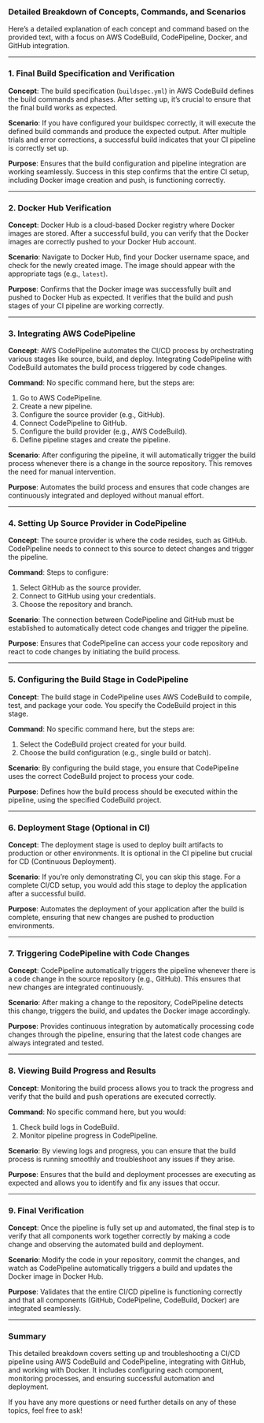 ### Detailed Breakdown of Concepts, Commands, and Scenarios

Here’s a detailed explanation of each concept and command based on the provided text, with a focus on AWS CodeBuild, CodePipeline, Docker, and GitHub integration.

---

### 1. **Final Build Specification and Verification**

**Concept**: The build specification (`buildspec.yml`) in AWS CodeBuild defines the build commands and phases. After setting up, it’s crucial to ensure that the final build works as expected. 

**Scenario**: If you have configured your buildspec correctly, it will execute the defined build commands and produce the expected output. After multiple trials and error corrections, a successful build indicates that your CI pipeline is correctly set up.

**Purpose**: Ensures that the build configuration and pipeline integration are working seamlessly. Success in this step confirms that the entire CI setup, including Docker image creation and push, is functioning correctly.

---

### 2. **Docker Hub Verification**

**Concept**: Docker Hub is a cloud-based Docker registry where Docker images are stored. After a successful build, you can verify that the Docker images are correctly pushed to your Docker Hub account.

**Scenario**: Navigate to Docker Hub, find your Docker username space, and check for the newly created image. The image should appear with the appropriate tags (e.g., `latest`).

**Purpose**: Confirms that the Docker image was successfully built and pushed to Docker Hub as expected. It verifies that the build and push stages of your CI pipeline are working correctly.

---

### 3. **Integrating AWS CodePipeline**

**Concept**: AWS CodePipeline automates the CI/CD process by orchestrating various stages like source, build, and deploy. Integrating CodePipeline with CodeBuild automates the build process triggered by code changes.

**Command**: No specific command here, but the steps are:
1. Go to AWS CodePipeline.
2. Create a new pipeline.
3. Configure the source provider (e.g., GitHub).
4. Connect CodePipeline to GitHub.
5. Configure the build provider (e.g., AWS CodeBuild).
6. Define pipeline stages and create the pipeline.

**Scenario**: After configuring the pipeline, it will automatically trigger the build process whenever there is a change in the source repository. This removes the need for manual intervention.

**Purpose**: Automates the build process and ensures that code changes are continuously integrated and deployed without manual effort.

---

### 4. **Setting Up Source Provider in CodePipeline**

**Concept**: The source provider is where the code resides, such as GitHub. CodePipeline needs to connect to this source to detect changes and trigger the pipeline.

**Command**: Steps to configure:
1. Select GitHub as the source provider.
2. Connect to GitHub using your credentials.
3. Choose the repository and branch.

**Scenario**: The connection between CodePipeline and GitHub must be established to automatically detect code changes and trigger the pipeline.

**Purpose**: Ensures that CodePipeline can access your code repository and react to code changes by initiating the build process.

---

### 5. **Configuring the Build Stage in CodePipeline**

**Concept**: The build stage in CodePipeline uses AWS CodeBuild to compile, test, and package your code. You specify the CodeBuild project in this stage.

**Command**: No specific command here, but the steps are:
1. Select the CodeBuild project created for your build.
2. Choose the build configuration (e.g., single build or batch).

**Scenario**: By configuring the build stage, you ensure that CodePipeline uses the correct CodeBuild project to process your code.

**Purpose**: Defines how the build process should be executed within the pipeline, using the specified CodeBuild project.

---

### 6. **Deployment Stage (Optional in CI)**

**Concept**: The deployment stage is used to deploy built artifacts to production or other environments. It is optional in the CI pipeline but crucial for CD (Continuous Deployment).

**Scenario**: If you’re only demonstrating CI, you can skip this stage. For a complete CI/CD setup, you would add this stage to deploy the application after a successful build.

**Purpose**: Automates the deployment of your application after the build is complete, ensuring that new changes are pushed to production environments.

---

### 7. **Triggering CodePipeline with Code Changes**

**Concept**: CodePipeline automatically triggers the pipeline whenever there is a code change in the source repository (e.g., GitHub). This ensures that new changes are integrated continuously.

**Scenario**: After making a change to the repository, CodePipeline detects this change, triggers the build, and updates the Docker image accordingly.

**Purpose**: Provides continuous integration by automatically processing code changes through the pipeline, ensuring that the latest code changes are always integrated and tested.

---

### 8. **Viewing Build Progress and Results**

**Concept**: Monitoring the build process allows you to track the progress and verify that the build and push operations are executed correctly.

**Command**: No specific command here, but you would:
1. Check build logs in CodeBuild.
2. Monitor pipeline progress in CodePipeline.

**Scenario**: By viewing logs and progress, you can ensure that the build process is running smoothly and troubleshoot any issues if they arise.

**Purpose**: Ensures that the build and deployment processes are executing as expected and allows you to identify and fix any issues that occur.

---

### 9. **Final Verification**

**Concept**: Once the pipeline is fully set up and automated, the final step is to verify that all components work together correctly by making a code change and observing the automated build and deployment.

**Scenario**: Modify the code in your repository, commit the changes, and watch as CodePipeline automatically triggers a build and updates the Docker image in Docker Hub.

**Purpose**: Validates that the entire CI/CD pipeline is functioning correctly and that all components (GitHub, CodePipeline, CodeBuild, Docker) are integrated seamlessly.

---

### Summary

This detailed breakdown covers setting up and troubleshooting a CI/CD pipeline using AWS CodeBuild and CodePipeline, integrating with GitHub, and working with Docker. It includes configuring each component, monitoring processes, and ensuring successful automation and deployment.

If you have any more questions or need further details on any of these topics, feel free to ask!